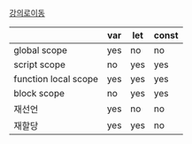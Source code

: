 [강의로이동](https://www.youtube.com/watch?v=61iolhWgQt0)

|　|var|let|const|
|---|---|---|---|
|global scope| yes | no | no |
|script scope| no | yes | yes |
|function local scope| yes | yes | yes |
|block scope| no | yes | yes |
|재선언| yes | no | no |
|재할당| yes | yes | no |
